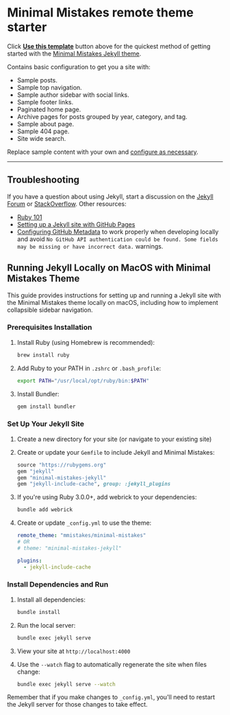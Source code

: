 # Minimal Mistakes remote theme starter

Click [**Use this template**](https://github.com/mmistakes/mm-github-pages-starter/generate) button above for the quickest method of getting started with the [Minimal Mistakes Jekyll theme](https://github.com/mmistakes/minimal-mistakes).

Contains basic configuration to get you a site with:

- Sample posts.
- Sample top navigation.
- Sample author sidebar with social links.
- Sample footer links.
- Paginated home page.
- Archive pages for posts grouped by year, category, and tag.
- Sample about page.
- Sample 404 page.
- Site wide search.

Replace sample content with your own and [configure as necessary](https://mmistakes.github.io/minimal-mistakes/docs/configuration/).

---

## Troubleshooting

If you have a question about using Jekyll, start a discussion on the [Jekyll Forum](https://talk.jekyllrb.com/) or [StackOverflow](https://stackoverflow.com/questions/tagged/jekyll). Other resources:

- [Ruby 101](https://jekyllrb.com/docs/ruby-101/)
- [Setting up a Jekyll site with GitHub Pages](https://jekyllrb.com/docs/github-pages/)
- [Configuring GitHub Metadata](https://github.com/jekyll/github-metadata/blob/master/docs/configuration.md#configuration) to work properly when developing locally and avoid `No GitHub API authentication could be found. Some fields may be missing or have incorrect data.` warnings.

## Running Jekyll Locally on MacOS with Minimal Mistakes Theme

This guide provides instructions for setting up and running a Jekyll site with the Minimal Mistakes theme locally on macOS, including how to implement collapsible sidebar navigation.

### Prerequisites Installation

1. Install Ruby (using Homebrew is recommended):
   ```bash
   brew install ruby
   ```

2. Add Ruby to your PATH in `.zshrc` or `.bash_profile`:
   ```bash
   export PATH="/usr/local/opt/ruby/bin:$PATH"
   ```

3. Install Bundler:
   ```bash
   gem install bundler
   ```

### Set Up Your Jekyll Site

1. Create a new directory for your site (or navigate to your existing site)

2. Create or update your `Gemfile` to include Jekyll and Minimal Mistakes:
   ```ruby
   source "https://rubygems.org"
   gem "jekyll"
   gem "minimal-mistakes-jekyll"
   gem "jekyll-include-cache", group: :jekyll_plugins
   ```

3. If you're using Ruby 3.0.0+, add webrick to your dependencies:
   ```bash
   bundle add webrick
   ```

4. Create or update `_config.yml` to use the theme:
   ```yaml
   remote_theme: "mmistakes/minimal-mistakes"
   # OR
   # theme: "minimal-mistakes-jekyll"
   
   plugins:
     - jekyll-include-cache
   ```

### Install Dependencies and Run

1. Install all dependencies:
   ```bash
   bundle install
   ```

2. Run the local server:
   ```bash
   bundle exec jekyll serve
   ```

3. View your site at `http://localhost:4000`

4. Use the `--watch` flag to automatically regenerate the site when files change:
   ```bash
   bundle exec jekyll serve --watch
   ```

Remember that if you make changes to `_config.yml`, you'll need to restart the Jekyll server for those changes to take effect.
